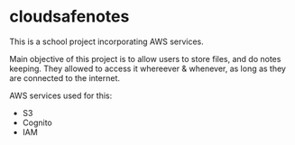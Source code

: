 # cloudsafenotes

This is a school project incorporating AWS services.

Main objective of this project is to allow users to store files, and do notes keeping. They allowed to access it whereever & whenever, as long as they are connected to the internet.

AWS services used for this:
- S3
- Cognito
- IAM
